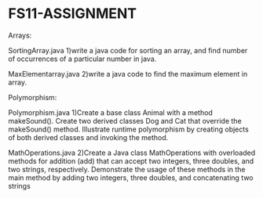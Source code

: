 # FS11-ASSIGNMENT
Arrays:

SortingArray.java
1)write a java code for sorting an array, and find number of occurrences of a particular number in java.

MaxElementarray.java 
2)write a java code to find the maximum element in array.

Polymorphism:

Polymorphism.java
1)Create a base class Animal with a method makeSound(). Create two derived classes Dog and Cat that override the makeSound() method. Illustrate runtime polymorphism by creating objects of both derived classes and invoking the method.

MathOperations.java 
2)Create a Java class MathOperations with overloaded methods for addition (add) that can accept two integers, three doubles, and two strings, respectively. Demonstrate the usage of these methods in the main method by adding two integers, three doubles, and concatenating two strings
